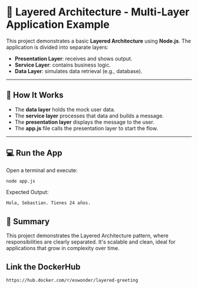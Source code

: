 # 🧱 Layered Architecture - Multi-Layer Application Example

This project demonstrates a basic **Layered Architecture** using **Node.js**. The application is divided into separate layers:

- **Presentation Layer**: receives and shows output.
- **Service Layer**: contains business logic.
- **Data Layer**: simulates data retrieval (e.g., database).


---

## 🧠 How It Works

- The **data layer** holds the mock user data.
- The **service layer** processes that data and builds a message.
- The **presentation layer** displays the message to the user.
- The **app.js** file calls the presentation layer to start the flow.

---

## 💻 Run the App

Open a terminal and execute:

```bash
node app.js

```
Expected Output:

```bash
Hola, Sebastian. Tienes 24 años.
```

## 📝 Summary
This project demonstrates the Layered Architecture pattern, where responsibilities are clearly separated.
It's scalable and clean, ideal for applications that grow in complexity over time.

## Link the DockerHub

```bash
https://hub.docker.com/r/eswonder/layered-greeting
```
